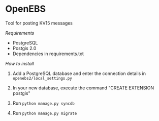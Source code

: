 OpenEBS
=======

Tool for posting KV15 messages

*Requirements*
- PostgreSQL
- Postgis 2.0
- Dependencies in requirements.txt

*How to install*

1. Add a PostgreSQL database and enter the connection details in ```openebs2/local_settings.py```

1. In your new database, execute the command "CREATE EXTENSION postgis"

1. Run ```python manage.py syncdb```

1. Run ```python manage.py migrate```